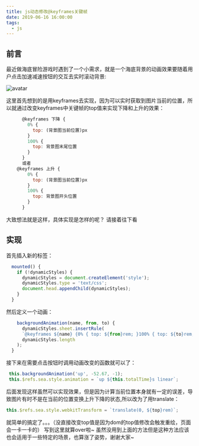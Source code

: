 ```yaml
---
title: js动态修改@keyframes关键帧
date: 2019-06-16 16:00:00
tags:
  - js
---
```


## 前言

最近做海底冒险游戏时遇到了一个小需求，就是一个海底背景的动画效果要随着用户点击加速减速按钮的交互去实时滚动背景:
<!-- more -->
![avatar](../images/miner.gif)

这里首先想到的是用keyframes去实现，因为可以实时获取到图片当前的位置，所以就通过改变keyframes中关键帧的top值来实现下降和上升的效果：
```javascript
      @keyframes 下降 {
        0% {
          top: (背景图当前位置)px
        }
        100% {
          top: 背景图末尾位置
        }
      }
      或者
    @keyframes 上升 {
        0% {
          top: (背景图当前位置)px
        }
        100% {
          top: 背景图开头位置
        }
      }
```
大致想法就是这样，具体实现是怎样的呢？ 请接着往下看


## 实现

首先插入新的标签：
```javascript
  mounted() {
    if (!dynamicStyles) {
      dynamicStyles = document.createElement('style');
      dynamicStyles.type = 'text/css';
      document.head.appendChild(dynamicStyles);
    }
  }
```
然后定义一个动画：
```javascript
    backgroundAnimation(name, from, to) { 
      dynamicStyles.sheet.insertRule(
      `@keyframes ${name} {0% { top: ${from}rem; }100% { top: ${to}rem; }`,
      dynamicStyles.length
    );
  }

```
接下来在需要点击按钮时调用动画改变的函数就可以了：
```javascript
 this.backgroundAnimation('up', -52.67, -1);
 this.$refs.sea.style.animation = `up ${this.totalTime}s linear`;
```
后面发现这样虽然可以实现效果，但是因为计算当前位置本身就有一定的误差，导致图片有时不是在当前的位置变换上升下降的状态,所以改为了用translate：
```javascript
this.$refs.sea.style.webkitTransform = `translate(0, ${top}rem)`;
```
就简单的搞定了。。。（没直接改变top值是因为dom的top值修改会触发重绘，页面会一卡一卡的）
写到这里就算over啦~ 虽然没用到上面的方法但是这种方法应该也会适用于一些特定的场景，也算涨了姿势，谢谢大家~